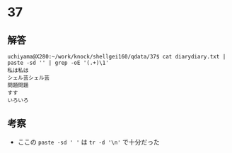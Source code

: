 # 37

## 解答

```
uchiyama@X280:~/work/knock/shellgei160/qdata/37$ cat diarydiary.txt | paste -sd '' | grep -oE '(.+)\1'
私は私は
シェル芸シェル芸
問題問題
すす
いろいろ
```

## 考察

- ここの `paste -sd ' '` は `tr -d '\n'` で十分だった
